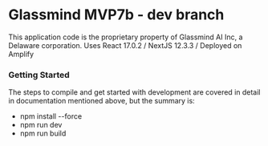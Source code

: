 <!-- @format -->

# Glassmind MVP7b - dev branch

This application code is the proprietary property of Glassmind AI Inc, a Delaware corporation.
Uses React 17.0.2 / NextJS 12.3.3 / Deployed on Amplify

### Getting Started

The steps to compile and get started with development are covered in detail in documentation mentioned above, but the summary is:

- npm install --force
- npm run dev
- npm run build
